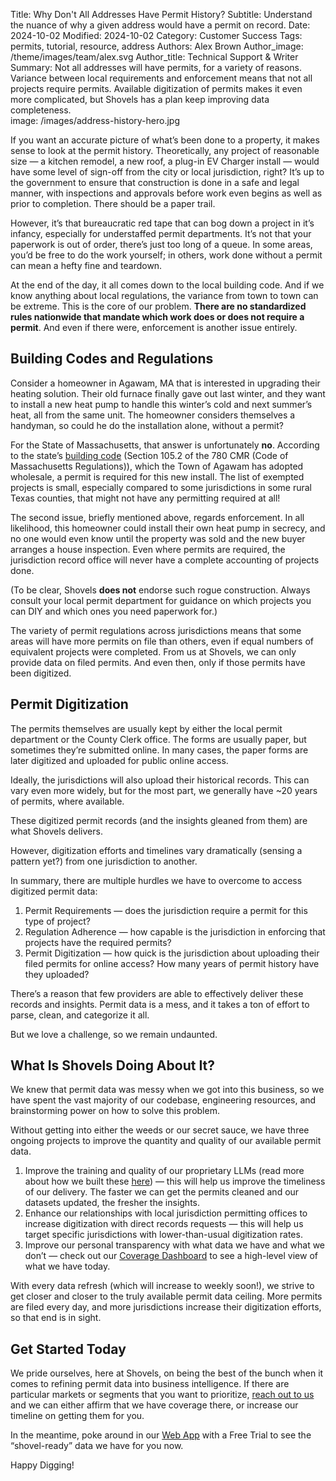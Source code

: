 Title: Why Don't All Addresses Have Permit History?
Subtitle: Understand the nuance of why a given address would have a permit on record.
Date: 2024-10-02
Modified: 2024-10-02
Category: Customer Success
Tags: permits, tutorial, resource, address
Authors: Alex Brown
Author_image: /theme/images/team/alex.svg
Author_title: Technical Support & Writer
Summary: Not all addresses will have permits, for a variety of reasons. Variance between local requirements and enforcement means that not all projects require permits. Available digitization of permits makes it even more complicated, but Shovels has a plan keep improving data completeness.  
image: /images/address-history-hero.jpg


If you want an accurate picture of what’s been done to a property, it makes sense to look at the permit history. Theoretically, any project of reasonable size — a kitchen remodel, a new roof, a plug-in EV Charger install — would have some level of sign-off from the city or local jurisdiction, right? It’s up to the government to ensure that construction is done in a safe and legal manner, with inspections and approvals before work even begins as well as prior to completion. There should be a paper trail.

However, it’s that bureaucratic red tape that can bog down a project in it’s infancy, especially for understaffed permit departments. It’s not that your paperwork is out of order, there’s just too long of a queue. In some areas, you’d be free to do the work yourself; in others, work done without a permit can mean a hefty fine and teardown. 

At the end of the day, it all comes down to the local building code. And if we know anything about local regulations, the variance from town to town can be extreme. This is the core of our problem. **There are no standardized rules nationwide that mandate which work does or does not require a permit**. And even if there were, enforcement is another issue entirely. 

## Building Codes and Regulations

Consider a homeowner in Agawam, MA that is interested in upgrading their heating solution. Their old furnace finally gave out last winter, and they want to install a new heat pump to handle this winter’s cold and next summer’s heat, all from the same unit. The homeowner considers themselves a handyman, so could he do the installation alone, without a permit? 

For the State of Massachusetts, that answer is unfortunately **no**. According to the state’s [building code](https://www.mass.gov/doc/780-cmr-ninth-edition-base-code-chapter-1-scope-and-administration-amendments/download) (Section 105.2 of the 780 CMR (Code of Massachusetts Regulations)), which the Town of Agawam has adopted wholesale, a permit is required for this new install. The list of exempted projects is small, especially compared to some jurisdictions in some rural Texas counties, that might not have any permitting required at all!

The second issue, briefly mentioned above, regards enforcement. In all likelihood, this homeowner could install their own heat pump in secrecy, and no one would even know until the property was sold and the new buyer arranges a house inspection. Even where permits are required, the jurisdiction record office will never have a complete accounting of projects done. 

(To be clear, Shovels **does not** endorse such rogue construction. Always consult your local permit department for guidance on which projects you can DIY and which ones you need paperwork for.)

The variety of permit regulations across jurisdictions means that some areas will have more permits on file than others, even if equal numbers of equivalent projects were completed. From us at Shovels, we can only provide data on filed permits. And even then, only if those permits have been digitized. 

## Permit Digitization

The permits themselves are usually kept by either the local permit department or the County Clerk office. The forms are usually paper, but sometimes they’re submitted online. In many cases, the paper forms are later digitized and uploaded for public online access. 

Ideally, the jurisdictions will also upload their historical records. This can vary even more widely, but for the most part, we generally have ~20 years of permits, where available. 

These digitized permit records (and the insights gleaned from them) are what Shovels delivers.

However, digitization efforts and timelines vary dramatically (sensing a pattern yet?) from one jurisdiction to another. 

In summary, there are multiple hurdles we have to overcome to access digitized permit data:

1. Permit Requirements — does the jurisdiction require a permit for this type of project?
2. Regulation Adherence — how capable is the jurisdiction in enforcing that projects have the required permits?
3. Permit Digitization — how quick is the jurisdiction about uploading their filed permits for online access? How many years of permit history have they uploaded?

There’s a reason that few providers are able to effectively deliver these records and insights. Permit data is a mess, and it takes a ton of effort to parse, clean, and categorize it all. 

But we love a challenge, so we remain undaunted. 

## What Is Shovels Doing About It?

We knew that permit data was messy when we got into this business, so we have spent the vast majority of our codebase, engineering resources, and brainstorming power on how to solve this problem. 

Without getting into either the weeds or our secret sauce, we have three ongoing projects to improve the quantity and quality of our available permit data. 

1. Improve the training and quality of our proprietary LLMs (read more about how we built these [here](https://www.shovels.ai/blog/unlocking-shovelss-potential-with-prolific/)) — this will help us improve the timeliness of our delivery. The faster we can get the permits cleaned and our datasets updated, the fresher the insights. 
2. Enhance our relationships with local jurisdiction permitting offices to increase digitization with direct records requests — this will help us target specific jurisdictions with lower-than-usual digitization rates. 
3. Improve our personal transparency with what data we have and what we don’t — check out our [Coverage Dashboard](https://shovels.metabaseapp.com/public/dashboard/0573503d-88ac-4ba4-a723-346b55de482b?tab=36-summary&state=&city=&county_or_jurisdiction=&zip_code=&date_filter=) to see a high-level view of what we have today. 

With every data refresh (which will increase to weekly soon!), we strive to get closer and closer to the truly available permit data ceiling. More permits are filed every day, and more jurisdictions increase their digitization efforts, so that end is in sight. 

## Get Started Today

We pride ourselves, here at Shovels, on being the best of the bunch when it comes to refining permit data into business intelligence. If there are particular markets or segments that you want to prioritize, [reach out to us](/contact) and we can either affirm that we have coverage there, or increase our timeline on getting them for you. 

In the meantime, poke around in our [Web App](https://app.shovels.ai) with a Free Trial to see the “shovel-ready” data we have for you now. 

Happy Digging!